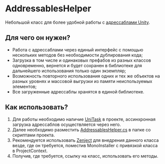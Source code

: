 # AddressablesHelper
Небольшой класс для более удобной работы с [адрессаблами Unity](https://docs.unity3d.com/Packages/com.unity.addressables@1.21/manual/index.html).

## Для чего он нужен?
- Работа с адрессаблами через единый интерфейс с помощью нескольких методов без необходимости дублирования кода;
- Загрузка в том числе и одинаковых префабов из разных классов одновременно, вернется и будет сохранен в библиотеке для дальнейшего использования только один экземпляр;
- Возможность повторного использования одних и тех же объектов на разных уровнях и массовой выгрузки из памяти неиспользуемых элементов;
- Все загруженные адрессаблы хранятся в единой библиотеке.

## Как использовать?
1. Для работы необходимо наличие [UniTask](https://github.com/Cysharp/UniTask) в проекте, ассинхронная загрузка адрессаблов осуществляется через него.
2. Далее необходимо разместить [AddressablesHelper.cs](https://github.com/pazenkin/AddressablesHelper/blob/8d01bbe67d4fef3a5744b5d60471aa8f2b09411d/AddressablesHelper.cs) в папке со скриптами проекта.
3. Рекомендуется использовать [Zenject](https://github.com/modesttree/Zenject) для внедрения данного класса везде, где он требуется, поместив MonoInstaller с привязкой класса в ProjectContext.
4. Получив, где требуется, ссылку на класс, использовать его методы.

